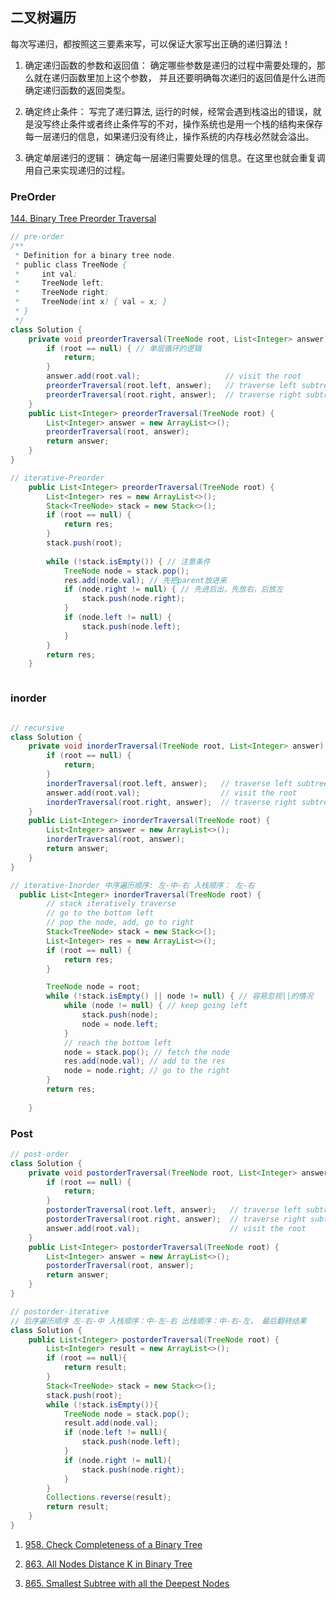 
## 二叉树遍历
每次写递归，都按照这三要素来写，可以保证大家写出正确的递归算法！

1. 确定递归函数的参数和返回值： 确定哪些参数是递归的过程中需要处理的，那么就在递归函数里加上这个参数， 并且还要明确每次递归的返回值是什么进而确定递归函数的返回类型。

2. 确定终止条件： 写完了递归算法, 运行的时候，经常会遇到栈溢出的错误，就是没写终止条件或者终止条件写的不对，操作系统也是用一个栈的结构来保存每一层递归的信息，如果递归没有终止，操作系统的内存栈必然就会溢出。

3. 确定单层递归的逻辑： 确定每一层递归需要处理的信息。在这里也就会重复调用自己来实现递归的过程。
### PreOrder
[144. Binary Tree Preorder Traversal](https://leetcode.com/problems/binary-tree-preorder-traversal/)
``` Java
// pre-order
/**
 * Definition for a binary tree node.
 * public class TreeNode {
 *     int val;
 *     TreeNode left;
 *     TreeNode right;
 *     TreeNode(int x) { val = x; }
 * }
 */
class Solution {
    private void preorderTraversal(TreeNode root, List<Integer> answer) {
        if (root == null) { // 单层循环的逻辑
            return;
        }
        answer.add(root.val);                   // visit the root
        preorderTraversal(root.left, answer);   // traverse left subtree
        preorderTraversal(root.right, answer);  // traverse right subtree
    }
    public List<Integer> preorderTraversal(TreeNode root) {
        List<Integer> answer = new ArrayList<>();
        preorderTraversal(root, answer);
        return answer;
    }
}

// iterative-Preorder
    public List<Integer> preorderTraversal(TreeNode root) {
        List<Integer> res = new ArrayList<>();
        Stack<TreeNode> stack = new Stack<>();
        if (root == null) {
            return res;
        }
        stack.push(root);
        
        while (!stack.isEmpty()) { // 注意条件
            TreeNode node = stack.pop();
            res.add(node.val); // 先把parent放进来
            if (node.right != null) { // 先进后出，先放右，后放左
                stack.push(node.right);
            }
            if (node.left != null) {
                stack.push(node.left);
            }
        }
        return res;
    }



```

### inorder
```Java

// recursive
class Solution {
    private void inorderTraversal(TreeNode root, List<Integer> answer) {
        if (root == null) {
            return;
        }
        inorderTraversal(root.left, answer);   // traverse left subtree
        answer.add(root.val);                  // visit the root
        inorderTraversal(root.right, answer);  // traverse right subtree
    }
    public List<Integer> inorderTraversal(TreeNode root) {
        List<Integer> answer = new ArrayList<>();
        inorderTraversal(root, answer);
        return answer;
    }
}

// iterative-Inorder 中序遍历顺序: 左-中-右 入栈顺序： 左-右
  public List<Integer> inorderTraversal(TreeNode root) {
        // stack iteratively traverse
        // go to the bottom left
        // pop the node, add, go to right
        Stack<TreeNode> stack = new Stack<>();
        List<Integer> res = new ArrayList<>();
        if (root == null) {
            return res;
        }

        TreeNode node = root;
        while (!stack.isEmpty() || node != null) { // 容易忽视||的情况
            while (node != null) { // keep going left
                stack.push(node);
                node = node.left;
            }
            // reach the bottom left
            node = stack.pop(); // fetch the node
            res.add(node.val); // add to the res
            node = node.right; // go to the right
        }
        return res;
        
    }
```
### Post
```Java
// post-order
class Solution {
    private void postorderTraversal(TreeNode root, List<Integer> answer) {
        if (root == null) {
            return;
        }
        postorderTraversal(root.left, answer);   // traverse left subtree
        postorderTraversal(root.right, answer);  // traverse right subtree
        answer.add(root.val);                    // visit the root
    }
    public List<Integer> postorderTraversal(TreeNode root) {
        List<Integer> answer = new ArrayList<>();
        postorderTraversal(root, answer);
        return answer;
    }
}

// postorder-iterative
// 后序遍历顺序 左-右-中 入栈顺序：中-左-右 出栈顺序：中-右-左， 最后翻转结果
class Solution {
    public List<Integer> postorderTraversal(TreeNode root) {
        List<Integer> result = new ArrayList<>();
        if (root == null){
            return result;
        }
        Stack<TreeNode> stack = new Stack<>();
        stack.push(root);
        while (!stack.isEmpty()){
            TreeNode node = stack.pop();
            result.add(node.val);
            if (node.left != null){
                stack.push(node.left);
            }
            if (node.right != null){
                stack.push(node.right);
            }
        }
        Collections.reverse(result);
        return result;
    }
}
```

1. [958. Check Completeness of a Binary Tree](https://leetcode.com/problems/check-completeness-of-a-binary-tree/)

1. [863. All Nodes Distance K in Binary Tree](https://leetcode.com/problems/all-nodes-distance-k-in-binary-tree/)

2. [865. Smallest Subtree with all the Deepest Nodes](https://leetcode.com/problems/smallest-subtree-with-all-the-deepest-nodes/)

